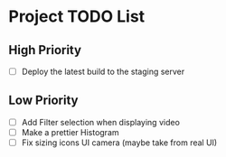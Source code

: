 # Project TODO List

## High Priority
* [ ] Deploy the latest build to the staging server

## Low Priority
* [ ] Add Filter selection when displaying video
* [ ] Make a prettier Histogram
* [ ] Fix sizing icons UI camera (maybe take from real UI)